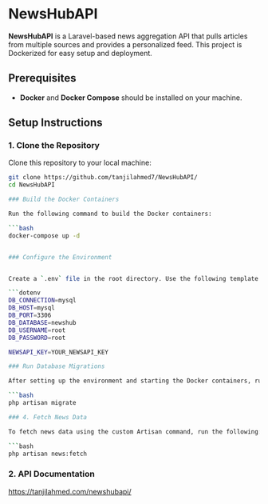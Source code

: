 # NewsHubAPI

**NewsHubAPI** is a Laravel-based news aggregation API that pulls articles from multiple sources and provides a personalized feed. This project is Dockerized for easy setup and deployment.

## Prerequisites

- **Docker** and **Docker Compose** should be installed on your machine.

## Setup Instructions

### 1. Clone the Repository

Clone this repository to your local machine:

````bash
git clone https://github.com/tanjilahmed7/NewsHubAPI/
cd NewsHubAPI

### Build the Docker Containers

Run the following command to build the Docker containers:

```bash
docker-compose up -d


### Configure the Environment


Create a `.env` file in the root directory. Use the following template for your configuration:

```dotenv
DB_CONNECTION=mysql
DB_HOST=mysql
DB_PORT=3306
DB_DATABASE=newshub
DB_USERNAME=root
DB_PASSWORD=root

NEWSAPI_KEY=YOUR_NEWSAPI_KEY

### Run Database Migrations

After setting up the environment and starting the Docker containers, run the following command to execute database migrations:

```bash
php artisan migrate

### 4. Fetch News Data

To fetch news data using the custom Artisan command, run the following:

```bash
php artisan news:fetch
````

### 2. API Documentation

https://tanjilahmed.com/newshubapi/
